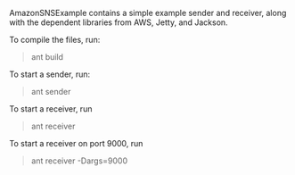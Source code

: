 AmazonSNSExample contains a simple example sender and receiver, along with the dependent libraries from AWS, Jetty, and Jackson.

To compile the files, run:

   > ant build

To start a sender, run:

   > ant sender

To start a receiver, run

   > ant receiver

To start a receiver on port 9000, run

   > ant receiver -Dargs=9000

